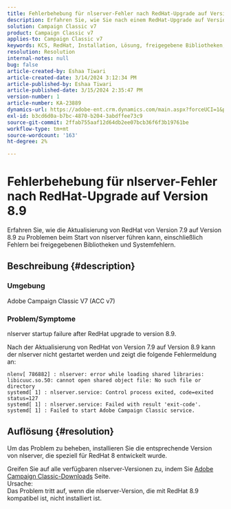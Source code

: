 ```yaml
---
title: Fehlerbehebung für nlserver-Fehler nach RedHat-Upgrade auf Version 8.9
description: Erfahren Sie, wie Sie nach einem RedHat-Upgrade auf Version 8.9 den Fehler von nlserver beheben können, einschließlich Fehlern bei freigegebenen Bibliotheken und Problemen mit dem Adobe Campaign Classic-Dienst.
solution: Campaign Classic v7
product: Campaign Classic v7
applies-to: Campaign Classic v7
keywords: KCS, RedHat, Installation, Lösung, freigegebene Bibliotheken, Version 7.9, Version 8.9, Upgrade, nlserver, Exitcode
resolution: Resolution
internal-notes: null
bug: false
article-created-by: Eshaa Tiwari
article-created-date: 3/14/2024 3:12:34 PM
article-published-by: Eshaa Tiwari
article-published-date: 3/15/2024 2:35:47 PM
version-number: 1
article-number: KA-23889
dynamics-url: https://adobe-ent.crm.dynamics.com/main.aspx?forceUCI=1&pagetype=entityrecord&etn=knowledgearticle&id=ff036546-15e2-ee11-904c-6045bd03c412
exl-id: b3cd6d0a-b7bc-4870-b204-3abdffee73c9
source-git-commit: 2ffab755aaf12d64db2ee07bcb36f6f3b19761be
workflow-type: tm+mt
source-wordcount: '163'
ht-degree: 2%

---
```


# Fehlerbehebung für nlserver-Fehler nach RedHat-Upgrade auf Version 8.9


Erfahren Sie, wie die Aktualisierung von RedHat von Version 7.9 auf Version 8.9 zu Problemen beim Start von nlserver führen kann, einschließlich Fehlern bei freigegebenen Bibliotheken und Systemfehlern.

## Beschreibung {#description}


### Umgebung

Adobe Campaign Classic V7 (ACC v7)

### Problem/Symptome

nlserver startup failure after RedHat upgrade to version 8.9.

Nach der Aktualisierung von RedHat von Version 7.9 auf Version 8.9 kann der nlserver nicht gestartet werden und zeigt die folgende Fehlermeldung an:


```
nlenv[ 786882] : nlserver: error while loading shared libraries: libicuuc.so.50: cannot open shared object file: No such file or directory
systemd[ 1] : nlserver.service: Control process exited, code=exited status=127
systemd[ 1] : nlserver.service: Failed with result 'exit-code'.
systemd[ 1] : Failed to start Adobe Campaign Classic service.
```





## Auflösung {#resolution}


Um das Problem zu beheben, installieren Sie die entsprechende Version von nlserver, die speziell für RedHat 8 entwickelt wurde.

Greifen Sie auf alle verfügbaren nlserver-Versionen zu, indem Sie [Adobe Campaign Classic-Downloads](https://experience.adobe.com/#/downloads/content/software-distribution/de/campaign.html) Seite.
<br>Ursache: <br>
Das Problem tritt auf, wenn die nlserver-Version, die mit RedHat 8.9 kompatibel ist, nicht installiert ist.

